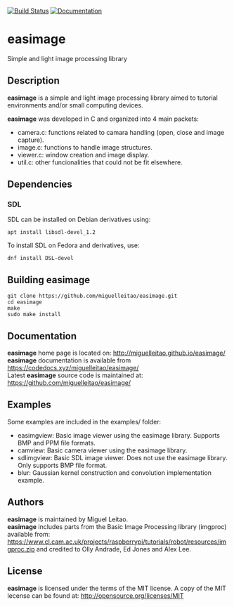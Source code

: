 [![Build Status](https://travis-ci.org/miguelleitao/easimage.svg?branch=master "Build Status")](https://travis-ci.org/miguelleitao/easimage)
[![Documentation](https://codedocs.xyz/miguelleitao/easimage.svg)](https://codedocs.xyz/miguelleitao/easimage/)
# easimage
Simple and light image processing library

## Description
**easimage** is a simple and light image processing library aimed to tutorial environments and/or
small computing devices.

**easimage** was developed in C and organized into 4 main packets:

* camera.c: functions related to camara handling (open, close and image capture).
* image.c:  functions to handle image structures.
* viewer.c: window creation and image display.
* util.c:   other funcionalities that could not be fit elsewhere.

## Dependencies 

### SDL
SDL can be installed on Debian derivatives using:

    apt install libsdl-devel_1.2

To install SDL on Fedora and derivatives, use:

    dnf install DSL-devel

## Building **easimage**

    git clone https://github.com/miguelleitao/easimage.git
    cd easimage
    make
    sudo make install

## Documentation
**easimage** home page is located on: http://miguelleitao.github.io/easimage/  
**easimage** documentation is available from https://codedocs.xyz/miguelleitao/easimage/  
Latest **easimage** source code is maintained at: https://github.com/miguelleitao/easimage/

## Examples
Some examples are included in the examples/ folder:
* easimgview:    Basic image viewer using the easimage library. Supports BMP and PPM file formats.
* camview:       Basic camera viewer using the easimage library.
* sdlimgview:    Basic SDL image viewer. Does not use the easimage library. Only supports BMP file format.
* blur:          Gaussian kernel construction and convolution implementation example.

## Authors
**easimage** is maintained by Miguel Leitao.  
**easimage** includes parts from the Basic Image Processing library (imgproc) available from:
https://www.cl.cam.ac.uk/projects/raspberrypi/tutorials/robot/resources/imgproc.zip
and credited to Olly Andrade, Ed Jones and Alex Lee.

## License
**easimage** is licensed under the terms of the MIT license.
A copy of the MIT lecense can be found at:
http://opensource.org/licenses/MIT

